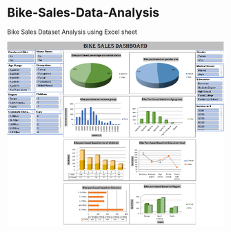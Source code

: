 # Bike-Sales-Data-Analysis
Bike Sales Dataset Analysis using Excel sheet

<img src="https://github.com/Navjotkhatri/Bike-Sales-Data-Analysis/blob/main/ss.png" img>
